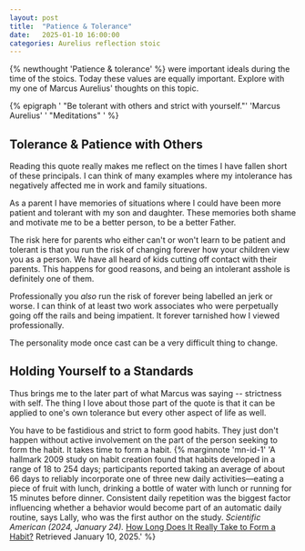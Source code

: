 ```yaml
---
layout: post
title:  "Patience & Tolerance"
date:   2025-01-10 16:00:00
categories: Aurelius reflection stoic
---
```


{% newthought 'Patience & tolerance' %} were important ideals during the time of the stoics. Today these values are equally important. Explore with my one of Marcus Aurelius' thoughts on this topic.<!--more--> 

{% epigraph ' "Be tolerant with others and strict with yourself."' 'Marcus Aurelius' ' "Meditations" ' %}

## Tolerance & Patience with Others
Reading this quote really makes me reflect on the times I have fallen short of these principals. I can think of many examples where my intolerance has negatively affected me in work and family situations.

As a parent I have memories of situations where I could have been more patient and tolerant with my son and daughter. These memories both shame and motivate me to be a better person, to be a better Father. 

The risk here for parents who either can't or won't learn to be patient and tolerant is that you run the risk of changing forever how your children view you as a person. We have all heard of kids cutting off contact with their parents. This happens for good reasons, and being an intolerant asshole is definitely one of them.

Professionally you *also* run the risk of forever being labelled an jerk or worse. I can think of at least two work associates who were perpetually going off the rails and being impatient. It forever tarnished how I viewed professionally.

The personality mode once cast can be a very difficult thing to change.

## Holding Yourself to a Standards
Thus brings me to the later part of what Marcus was saying -- strictness with self. The thing I love about those part of the quote is that it can be applied to one's own tolerance but every other aspect of life as well.

You have to be fastidious and strict to form good habits. They just don't happen without active involvement on the part of the person seeking to form the habit. It takes time to form a habit. {% marginnote 'mn-id-1' 'A hallmark 2009 study on habit creation found that habits developed in a range of 18 to 254 days; participants reported taking an average of about 66 days to reliably incorporate one of three new daily activities—eating a piece of fruit with lunch, drinking a bottle of water with lunch or running for 15 minutes before dinner. Consistent daily repetition was the biggest factor influencing whether a behavior would become part of an automatic daily routine, says Lally, who was the first author on the study. *Scientific American (2024, January 24).* <a href="https://www.scientificamerican.com/article/how-long-does-it-really-take-to-form-a-habit">How Long Does It Really Take to Form a Habit?</a> Retrieved January 10, 2025.' %}

